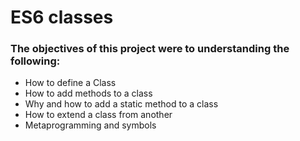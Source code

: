 # ES6 classes
### The objectives of this project were to understanding the following:
* How to define a Class
* How to add methods to a class
* Why and how to add a static method to a class
* How to extend a class from another
* Metaprogramming and symbols
